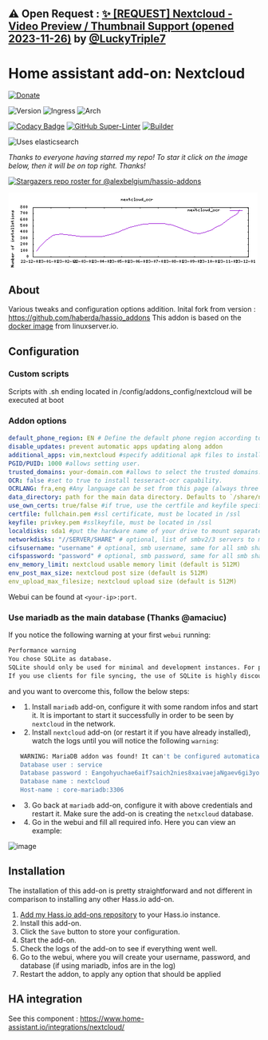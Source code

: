 ## &#9888; Open Request : [✨ [REQUEST] Nextcloud - Video Preview / Thumbnail Support (opened 2023-11-26)](https://github.com/alexbelgium/hassio-addons/issues/1099) by [@LuckyTriple7](https://github.com/LuckyTriple7)
# Home assistant add-on: Nextcloud

[![Donate][donation-badge]](https://www.buymeacoffee.com/alexbelgium)

![Version](https://img.shields.io/badge/dynamic/json?label=Version&query=%24.version&url=https%3A%2F%2Fraw.githubusercontent.com%2Falexbelgium%2Fhassio-addons%2Fmaster%2Fnextcloud%2Fconfig.json)
![Ingress](https://img.shields.io/badge/dynamic/json?label=Ingress&query=%24.ingress&url=https%3A%2F%2Fraw.githubusercontent.com%2Falexbelgium%2Fhassio-addons%2Fmaster%2Fnextcloud%2Fconfig.json)
![Arch](https://img.shields.io/badge/dynamic/json?color=success&label=Arch&query=%24.arch&url=https%3A%2F%2Fraw.githubusercontent.com%2Falexbelgium%2Fhassio-addons%2Fmaster%2Fnextcloud%2Fconfig.json)

[![Codacy Badge](https://app.codacy.com/project/badge/Grade/9c6cf10bdbba45ecb202d7f579b5be0e)](https://www.codacy.com/gh/alexbelgium/hassio-addons/dashboard?utm_source=github.com&utm_medium=referral&utm_content=alexbelgium/hassio-addons&utm_campaign=Badge_Grade)
[![GitHub Super-Linter](https://img.shields.io/github/actions/workflow/status/alexbelgium/hassio-addons/weekly-supelinter.yaml?label=Lint%20code%20base)](https://github.com/alexbelgium/hassio-addons/actions/workflows/weekly-supelinter.yaml)
[![Builder](https://img.shields.io/github/actions/workflow/status/alexbelgium/hassio-addons/onpush_builder.yaml?label=Builder)](https://github.com/alexbelgium/hassio-addons/actions/workflows/onpush_builder.yaml)

[donation-badge]: https://img.shields.io/badge/Buy%20me%20a%20coffee-%23d32f2f?logo=buy-me-a-coffee&style=flat&logoColor=white

![Uses elasticsearch][elasticsearch-shield]

_Thanks to everyone having starred my repo! To star it click on the image below, then it will be on top right. Thanks!_

[![Stargazers repo roster for @alexbelgium/hassio-addons](https://raw.githubusercontent.com/alexbelgium/hassio-addons/master/.github/stars2.svg)](https://github.com/alexbelgium/hassio-addons/stargazers)

![downloads evolution](https://raw.githubusercontent.com/alexbelgium/hassio-addons/master/nextcloud/stats.png)

## About

Various tweaks and configuration options addition.
Inital fork from version : https://github.com/haberda/hassio_addons
This addon is based on the [docker image](https://github.com/linuxserver/docker-nextcloud) from linuxserver.io.

## Configuration

### Custom scripts

Scripts with .sh ending located in /config/addons_config/nextcloud will be executed at boot

### Addon options

```yaml
default_phone_region: EN # Define the default phone region according to https://en.wikipedia.org/wiki/ISO_3166-1_alpha-2#Officially_assigned_code_elements
disable_updates: prevent automatic apps updating along addon
additional_apps: vim,nextcloud #specify additional apk files to install ; separated by commas
PGID/PUID: 1000 #allows setting user.
trusted_domains: your-domain.com #allows to select the trusted domains. Domains not in this lis will be removed, except for the first one used in the initial configuration.
OCR: false #set to true to install tesseract-ocr capability.
OCRLANG: fra,eng #Any language can be set from this page (always three letters) [here](https://tesseract-ocr.github.io/tessdoc/Data-Files#data-files-for-version-400-november-29-2016).
data_directory: path for the main data directory. Defaults to `/share/nextcloud`. Only used to set permissions and prefill the initial installation template. Once initial  installation is done it can't be changed
use_own_certs: true/false #if true, use the certfile and keyfile specified
certfile: fullchain.pem #ssl certificate, must be located in /ssl
keyfile: privkey.pem #sslkeyfile, must be located in /ssl
localdisks: sda1 #put the hardware name of your drive to mount separated by commas, or its label. ex. sda1, sdb1, MYNAS...
networkdisks: "//SERVER/SHARE" # optional, list of smbv2/3 servers to mount, separated by commas
cifsusername: "username" # optional, smb username, same for all smb shares
cifspassword: "password" # optional, smb password, same for all smb shares)
env_memory_limit: nextcloud usable memory limit (default is 512M)
env_post_max_size: nextcloud post size (default is 512M)
env_upload_max_filesize; nextcloud upload size (default is 512M)
```

Webui can be found at `<your-ip>:port`.

### Use mariadb as the main database (Thanks @amaciuc)

If you notice the following warning at your first `webui` running:

```bash
Performance warning
You chose SQLite as database.
SQLite should only be used for minimal and development instances. For production we recommend a different database backend.
If you use clients for file syncing, the use of SQLite is highly discouraged.
```

and you want to overcome this, follow the below steps:

- 1. Install `mariadb` add-on, configure it with some random infos and start it. It is important to start it successfully in order to be seen by `nextcloud` in the network.
- 2. Install `nextcloud` add-on (or restart it if you have already installed), watch the logs until you will notice the following `warning`:

  ```bash
  WARNING: MariaDB addon was found! It can't be configured automatically due to the way Nextcloud works, but you can configure it manually when running the web UI for the first time using those values :
  Database user : service
  Database password : Eangohyuchae6aif7saich2nies8xaivaejaNgaev6gi3yohy8ha2aexaetei6oh
  Database name : nextcloud
  Host-name : core-mariadb:3306
  ```

- 3. Go back at `mariadb` add-on, configure it with above credentials and restart it. Make sure the add-on is creating the `netxcloud` database.
- 4. Go in the webui and fill all required info. Here you can view an example:

![image](https://user-images.githubusercontent.com/19391765/207888717-50b43002-a5e2-4782-b5c9-1f582309df2b.png)

## Installation

The installation of this add-on is pretty straightforward and not different in
comparison to installing any other Hass.io add-on.

1. [Add my Hass.io add-ons repository][repository] to your Hass.io instance.
1. Install this add-on.
1. Click the `Save` button to store your configuration.
1. Start the add-on.
1. Check the logs of the add-on to see if everything went well.
1. Go to the webui, where you will create your username, password, and database (if using mariadb, infos are in the log)
1. Restart the addon, to apply any option that should be applied

## HA integration

See this component : https://www.home-assistant.io/integrations/nextcloud/

[repository]: https://github.com/alexbelgium/hassio-addons
[elasticsearch-shield]: https://img.shields.io/badge/Elasticsearch-optional-blue.svg?logo=elasticsearch
